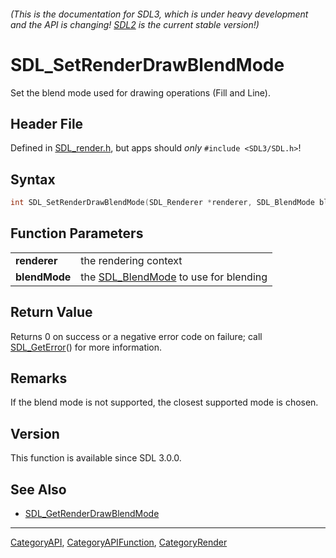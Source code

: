 ###### (This is the documentation for SDL3, which is under heavy development and the API is changing! [SDL2](https://wiki.libsdl.org/SDL2/) is the current stable version!)
# SDL_SetRenderDrawBlendMode

Set the blend mode used for drawing operations (Fill and Line).

## Header File

Defined in [SDL_render.h](https://github.com/libsdl-org/SDL/blob/main/include/SDL3/SDL_render.h), but apps should _only_ `#include <SDL3/SDL.h>`!

## Syntax

```c
int SDL_SetRenderDrawBlendMode(SDL_Renderer *renderer, SDL_BlendMode blendMode);

```

## Function Parameters

|                   |                                                        |
| ----------------- | ------------------------------------------------------ |
| **renderer**      | the rendering context                                  |
| **blendMode**     | the [SDL_BlendMode](SDL_BlendMode) to use for blending |

## Return Value

Returns 0 on success or a negative error code on failure; call
[SDL_GetError](SDL_GetError)() for more information.

## Remarks

If the blend mode is not supported, the closest supported mode is chosen.

## Version

This function is available since SDL 3.0.0.

## See Also

* [SDL_GetRenderDrawBlendMode](SDL_GetRenderDrawBlendMode)

----
[CategoryAPI](CategoryAPI), [CategoryAPIFunction](CategoryAPIFunction), [CategoryRender](CategoryRender)



